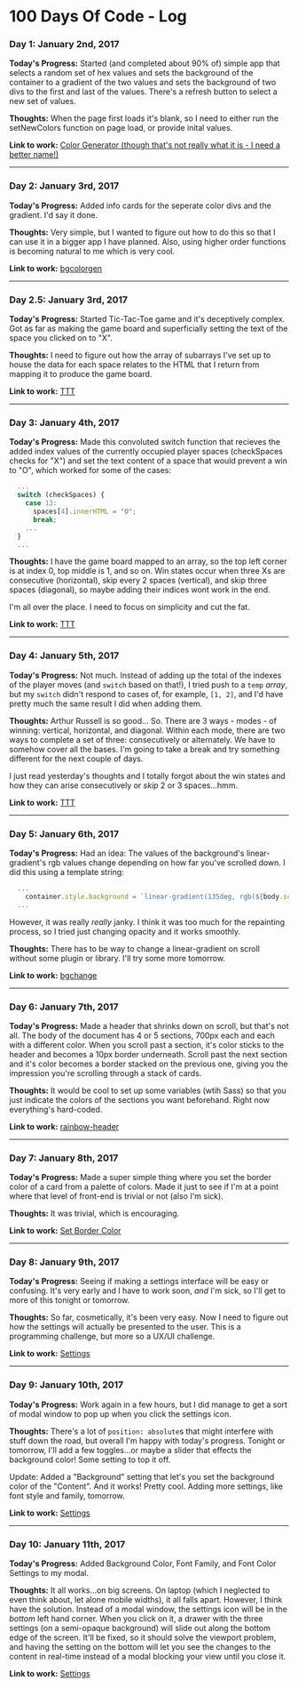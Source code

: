 # 100 Days Of Code - Log

### Day 1: January 2nd, 2017

**Today's Progress:** Started (and completed about 90% of) simple app that selects a random set of hex values and sets the background of the container to a gradient of the two values and sets the background of two divs to the first and last of the values. There's a refresh button to select a new set of values.

**Thoughts:** When the page first loads it's blank, so I need to either run the setNewColors function on page load, or provide inital values.

**Link to work:** [Color Generator (though that's not really what it is - I need a better name!)](https://github.com/joshbivens/bgcolorgen)

---

### Day 2: January 3rd, 2017

**Today's Progress:** Added info cards for the seperate color divs and the gradient. I'd say it done.

**Thoughts:** Very simple, but I wanted to figure out how to do this so that I can use it in a bigger app I have planned. Also, using higher order functions is becoming natural to me which is very cool.

**Link to work:** [bgcolorgen](https://github.com/joshbivens/bgcolorgen)

---

### Day 2.5: January 3rd, 2017

**Today's Progress:** Started Tic-Tac-Toe game and it's deceptively complex. Got as far as making the game board and superficially setting the text of the space you clicked on to "X".

**Thoughts:** I need to figure out how the array of subarrays I've set up to house the data for each space relates to the HTML that I return from mapping it to produce the game board.

**Link to work:** [TTT](https://github.com/joshbivens/TTT)

---

### Day 3: January 4th, 2017

**Today's Progress:** Made this convoluted switch function that recieves the added index values of the currently occupied player spaces (checkSpaces checks for "X") and set the text content of a space that would prevent a win to "O", which worked for some of the cases:
```javascript
  ...
  switch (checkSpaces) {
    case 13:
      spaces[4].innerHTML = "O";
      break;
    ...
  }
  ...
```

**Thoughts:** I have the game board mapped to an array, so the top left corner is at index 0, top middle is 1, and so on. Win states occur when three Xs are consecutive (horizontal), skip every 2 spaces (vertical), and skip three spaces (diagonal), so maybe adding their indices wont work in the end. 

I'm all over the place. I need to focus on simplicity and cut the fat.

**Link to work:** [TTT](https://github.com/joshbivens/TTT)

---

### Day 4: January 5th, 2017

**Today's Progress:** Not much. Instead of adding up the total of the indexes of the player moves (and `switch` based on that!), I tried push to a `temp` *array*, but my `switch` didn't respond to cases of, for example, `[1, 2]`, and I'd have pretty much the same result I did when adding them.

**Thoughts:** Arthur Russell is so good... So. There are 3 ways - modes - of winning: vertical, horizontal, and diagonal. Within each mode, there are two ways to complete a set of three: consecutively or alternately. We have to somehow cover all the bases. I'm going to take a break and try something different for the next couple of days.

I just read yesterday's thoughts and I totally forgot about the win states and how they can arise consecutively or *skip* 2 or 3 spaces...hmm.

**Link to work:** [TTT](https://github.com/joshbivens/TTT)

---

### Day 5: January 6th, 2017

**Today's Progress:** Had an idea: The values of the background's linear-gradient's rgb values change depending on how far you've scrolled down. I did this using a template string:

```javascript
  ...
    container.style.background = `linear-gradient(135deg, rgb(${body.scrollTop * 0.01},...)...)`
  ...
```
However, it was really *really* janky. I think it was too much for the repainting process, so I tried just changing opacity and it works smoothly.

**Thoughts:** There has to be way to change a linear-gradient on scroll without some plugin or library. I'll try some more tomorrow.

**Link to work:** [bgchange](https://github.com/joshbivens/bgchange)

---

### Day 6: January 7th, 2017

**Today's Progress:** Made a header that shrinks down on scroll, but that's not all. The body of the document has 4 or 5 sections, 700px each and each with a different color. When you scroll past a section, it's color sticks to the header and becomes a 10px border underneath. Scroll past the next section and it's color becomes a border stacked on the previous one, giving you the impression you're scrolling through a stack of cards.

**Thoughts:** It would be cool to set up some variables (wtih Sass) so that you just indicate the colors of the sections you want beforehand. Right now everything's hard-coded.

**Link to work:** [rainbow-header](https://github.com/joshbivens/rainbow-header)

---

### Day 7: January 8th, 2017

**Today's Progress:** Made a super simple thing where you set the border color of a card from a palette of colors. Made it just to see if I'm at a point where that level of front-end is trivial or not (also I'm sick).

**Thoughts:** It was trivial, which is encouraging.

**Link to work:** [Set Border Color](http://codepen.io/joshbivens/pen/vgNObB)

---

### Day 8: January 9th, 2017

**Today's Progress:** Seeing if making a settings interface will be easy or confusing. It's very early and I have to work soon, *and* I'm sick, so I'll get to more of this tonight or tomorrow.

**Thoughts:** So far, cosmetically, it's been very easy. Now I need to figure out how the settings will actually be presented to the user. This is a programming challenge, but more so a UX/UI challenge.

**Link to work:** [Settings](http://codepen.io/joshbivens/pen/GrppOr/)

---

### Day 9: January 10th, 2017

**Today's Progress:** Work again in a few hours, but I did manage to get a sort of modal window to pop up when you click the settings icon.

**Thoughts:** There's a lot of `position: absolute`s that might interfere with stuff down the road, but overall I'm happy with today's progress. Tonight or tomorrow, I'll add a few toggles...or maybe a slider that effects the background color! Some setting to top it off.

Update: Added a "Background" setting that let's you set the background color of the "Content". And it works! Pretty cool. Adding more settings, like font style and family, tomorrow.

**Link to work:** [Settings](http://codepen.io/joshbivens/pen/GrppOr/)

---

### Day 10: January 11th, 2017

**Today's Progress:** Added Background Color, Font Family, and Font Color Settings to my modal.

**Thoughts:** It all works...on big screens. On laptop (which I neglected to even think about, let alone mobile widths), it all falls apart. However, I think have the solution. Instead of a modal window, the settings icon will be in the *bottom* left hand corner. When you click on it, a drawer with the three settings (on a semi-opaque background) will slide out along the bottom edge of the screen. It'll be fixed, so it should solve the viewport problem, and having the setting on the bottom will let you see the changes to the content in real-time instead of a modal blocking your view until you close it. 

**Link to work:** [Settings](http://codepen.io/joshbivens/pen/GrppOr/)